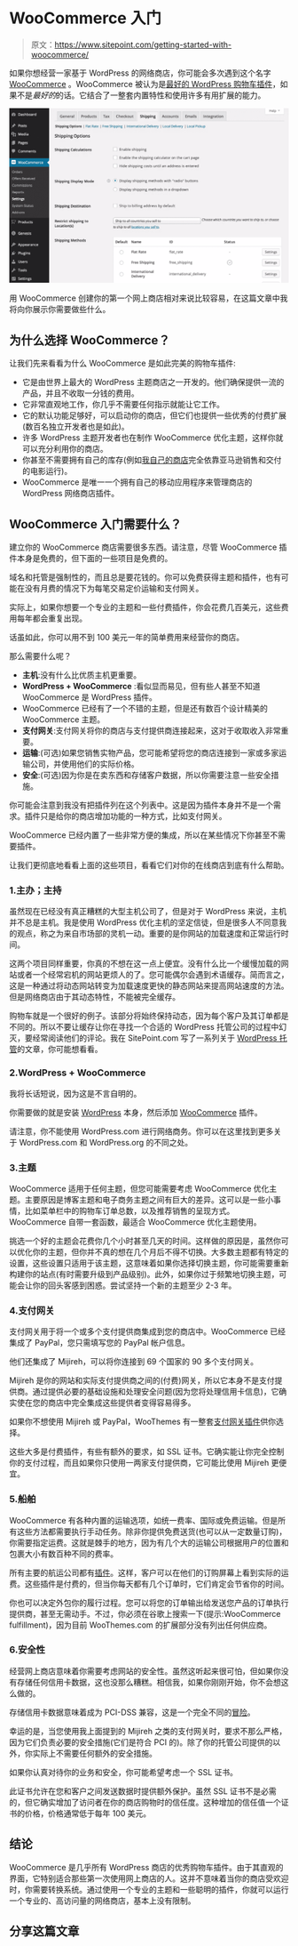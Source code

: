 # WooCommerce 入门

> 原文：<https://www.sitepoint.com/getting-started-with-woocommerce/>

如果你想经营一家基于 WordPress 的网络商店，你可能会多次遇到这个名字 [WooCommerce](http://www.woothemes.com/woocommerce/) 。WooCommerce 被认为是[最好的 WordPress 购物车插件](https://www.sitepoint.com/5-of-the-best-wordpress-shopping-cart-plugins/)，如果不是*最好的*的话。它结合了一整套内置特性和使用许多有用扩展的能力。

![WooCommerce Shipping](img/206b96833bb19330700ff4fb76a01387.png)

用 WooCommerce 创建你的第一个网上商店相对来说比较容易，在这篇文章中我将向你展示你需要做些什么。

## 为什么选择 WooCommerce？

让我们先来看看为什么 WooCommerce 是如此完美的购物车插件:

*   它是由世界上最大的 WordPress 主题商店之一开发的。他们确保提供一流的产品，并且不收取一分钱的费用。
*   它非常直观地工作，你几乎不需要任何指示就能让它工作。
*   它的默认功能足够好，可以启动你的商店，但它们也提供一些优秀的付费扩展(数百名独立开发者也是如此)。
*   许多 WordPress 主题开发者也在制作 WooCommerce 优化主题，这样你就可以充分利用你的商店。
*   你甚至不需要拥有自己的库存(例如[我自己的商店](http://www.warmovies.guru)完全依靠亚马逊销售和交付的电影运行)。
*   WooCommerce 是唯一一个拥有自己的移动应用程序来管理商店的 WordPress 网络商店插件。

## WooCommerce 入门需要什么？

建立你的 WooCommerce 商店需要很多东西。请注意，尽管 WooCommerce 插件本身是免费的，但下面的一些项目是免费的。

域名和托管是强制性的，而且总是要花钱的。你可以免费获得主题和插件，也有可能在没有月费的情况下为每笔交易定价运输和支付网关。

实际上，如果你想要一个专业的主题和一些付费插件，你会花费几百美元，这些费用每年都会重复出现。

话虽如此，你可以用不到 100 美元一年的简单费用来经营你的商店。

那么需要什么呢？

*   **主机**:没有什么比优质主机更重要。
*   **WordPress + WooCommerce** :看似显而易见，但有些人甚至不知道 WooCommerce 是 WordPress 插件。
*   WooCommerce 已经有了一个不错的主题，但是还有数百个设计精美的 WooCommerce 主题。
*   **支付网关**:支付网关将你的商店与支付提供商连接起来，这对于收取收入非常重要。
*   **运输**:(可选)如果您销售实物产品，您可能希望将您的商店连接到一家或多家运输公司，并使用他们的实际价格。
*   **安全**:(可选)因为你是在卖东西和存储客户数据，所以你需要注意一些安全措施。

你可能会注意到我没有把插件列在这个列表中。这是因为插件本身并不是一个需求。插件只是给你的商店增加功能的一种方式，比如支付网关。

WooCommerce 已经内置了一些非常方便的集成，所以在某些情况下你甚至不需要插件。

让我们更彻底地看看上面的这些项目，看看它们对你的在线商店到底有什么帮助。

### 1.主办；主持

虽然现在已经没有真正糟糕的大型主机公司了，但是对于 WordPress 来说，主机并不总是主机。我是使用 WordPress 优化主机的坚定信徒，但是很多人不同意我的观点，称之为来自市场部的灵机一动。重要的是你网站的加载速度和正常运行时间。

这两个项目同样重要，你真的不想在这一点上便宜。没有什么比一个缓慢加载的网站或者一个经常宕机的网站更烦人的了。您可能偶尔会遇到术语缓存。简而言之，这是一种通过将动态网站转变为加载速度更快的静态网站来提高网站速度的方法。但是网络商店由于其动态特性，不能被完全缓存。

购物车就是一个很好的例子。该部分将始终保持动态，因为每个客户及其订单都是不同的。所以不要让缓存让你在寻找一个合适的 WordPress 托管公司的过程中幻灭，要经常阅读他们的评论。我在 SitePoint.com 写了一系列关于 [WordPress 托管](https://www.sitepoint.com/wordpress-hosting-compared-part-1-overview/)的文章，你可能想看看。

### 2.WordPress + WooCommerce

我将长话短说，因为这是不言自明的。

你需要做的就是安装 [WordPress](http://wordpress.org/) 本身，然后添加 [WooCommerce](https://wordpress.org/plugins/woocommerce/) 插件。

请注意，你不能使用 WordPress.com 进行网络商务。你可以在这里找到更多关于 WordPress.com 和 WordPress.org 的不同之处。

### 3.主题

WooCommerce 适用于任何主题，但您可能需要考虑 WooCommerce 优化主题。主要原因是博客主题和电子商务主题之间有巨大的差异。这可以是一些小事情，比如菜单栏中的购物车订单总数，以及推荐销售的呈现方式。WooCommerce 自带一套函数，最适合 WooCommerce 优化主题使用。

挑选一个好的主题会花费你几个小时甚至几天的时间。这样做的原因是，虽然你可以优化你的主题，但你并不真的想在几个月后不得不切换。大多数主题都有特定的设置，这些设置只适用于该主题，这意味着如果你选择切换主题，你可能需要重新构建你的站点(有时需要升级到产品级别)。此外，如果你过于频繁地切换主题，可能会让你的回头客感到困惑。尝试坚持一个新的主题至少 2-3 年。

### 4.支付网关

支付网关用于将一个或多个支付提供商集成到您的商店中。WooCommerce 已经集成了 PayPal，您只需填写您的 PayPal 帐户信息。

他们还集成了 Mijireh，可以将你连接到 69 个国家的 90 多个支付网关。

Mijireh 是你的网站和实际支付提供商之间的(付费)网关，所以它本身不是支付提供商。通过提供必要的基础设施和处理安全问题(因为您将处理信用卡信息)，它确实使在您的商店中完全集成这些提供者变得容易得多。

如果你不想使用 Mijireh 或 PayPal，WooThemes 有一整套[支付网关插件](http://www.woothemes.com/product-category/woocommerce-extensions/?prod_cat%5B%5D=1023&s=&post_type=product&prod_country=0)供你选择。

这些大多是付费插件，有些有额外的要求，如 SSL 证书。它确实能让你完全控制你的支付过程，而且如果你只使用一两家支付提供商，它可能比使用 Mijireh 更便宜。

### 5.船舶

WooCommerce 有各种内置的运输选项，如统一费率、国际或免费运输。但是所有这些方法都需要执行手动任务。除非你提供免费送货(也可以从一定数量订购)，你需要指定运费。这就是棘手的地方，因为有几个大的运输公司根据用户的位置和包裹大小有数百种不同的费率。

所有主要的航运公司都有[插件](http://www.woothemes.com/product-category/woocommerce-extensions/?prod_cat%5B%5D=1026&s=&post_type=product&prod_country=0)。这样，客户可以在他们的订购屏幕上看到实际的运费。这些插件是付费的，但当你每天都有几个订单时，它们肯定会节省你的时间。

你也可以决定外包你的履行过程。您可以将您的订单输出给发送您产品的订单执行提供商，甚至无需动手。不过，你必须在谷歌上搜索一下(提示:WooCommerce fulfillment)，因为目前 WooThemes.com 的扩展部分没有列出任何供应商。

### 6.安全性

经营网上商店意味着你需要考虑网站的安全性。虽然这听起来很可怕，但如果你没有存储任何信用卡数据，这也没那么糟糕。相信我，如果你刚刚开始，你不会想这么做的。

存储信用卡数据意味着成为 PCI-DSS 兼容，这是一个完全不同的[冒险](http://docs.woothemes.com/document/pci-dss-compliance-and-woocommerce/)。

幸运的是，当您使用我上面提到的 Mijireh 之类的支付网关时，要求不那么严格，因为它们负责必要的安全措施(它们是符合 PCI 的)。除了你的托管公司提供的以外，你实际上不需要任何额外的安全措施。

如果你认真对待你的业务和安全，你可能希望考虑一个 SSL 证书。

此证书允许在您和客户之间发送数据时提供额外保护。虽然 SSL 证书不是必需的，但它确实增加了访问者在你的商店购物时的信任度。这种增加的信任值一个证书的价格，价格通常低于每年 100 美元。

## 结论

WooCommerce 是几乎所有 WordPress 商店的优秀购物车插件。由于其直观的界面，它特别适合那些第一次使用网上商店的人。这并不意味着当你的商店受欢迎时，你需要转换系统。通过使用一个专业的主题和一些聪明的插件，你就可以运行一个专业的、高访问量的网络商店，基本上没有限制。

## 分享这篇文章